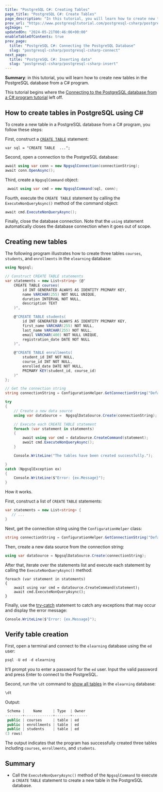 ```yaml
---
title: "PostgreSQL C#: Creating Tables"
page_title: "PostgreSQL C#: Create Tables"
page_description: "In this tutorial, you will learn how to create new tables in the PostgreSQL database from a C# program."
prev_url: "https://www.postgresqltutorial.com/postgresql-csharp/postgresql-csharp-create-table/"
ogImage: ""
updatedOn: "2024-05-21T00:46:06+00:00"
enableTableOfContents: true
prev_page: 
  title: "PostgreSQL C#: Connecting the PostgreSQL Database"
  slug: "postgresql-csharp/postgresql-csharp-connect"
next_page: 
  title: "PostgreSQL C#: Inserting data"
  slug: "postgresql-csharp/postgresql-csharp-insert"
---
```





**Summary**: in this tutorial, you will learn how to create new tables in the PostgreSQL database from a C\# program.

This tutorial begins where the [Connecting to the PostgreSQL database from a C\# program tutorial](postgresql-csharp-connect) left off.


## How to create tables in PostgreSQL using C\#

To create a new table in a PostgreSQL database from a C\# program, you follow these steps:

First, construct a [`CREATE TABLE`](../postgresql-tutorial/postgresql-create-table) statement:


```cssql
var sql = "CREATE TABLE  ...";
```
Second, open a connection to the PostgreSQL database:


```cs
await using var conn = new NpgsqlConnection(connectionString);
await conn.OpenAsync();
```
Third, create a `NpgsqlCommand` object:


```cs
 await using var cmd = new NpgsqlCommand(sql, conn);
```
Fourth, execute the `CREATE TABLE` statement by calling the `ExecuteNonQueryAsync()` method of the command object:


```cs
await cmd.ExecuteNonQueryAsync();
```
Finally, close the database connection. Note that the `using` statement automatically closes the database connection when it goes out of scope.


## Creating new tables

The following program illustrates how to create three tables `courses`, `students`, and `enrollments` in the `elearning` database:


```cs
using Npgsql;

// Construct CREATE TABLE statements
var statements = new List<string> {@"
    CREATE TABLE courses(
        id INT GENERATED ALWAYS AS IDENTITY PRIMARY KEY,
        name VARCHAR(255) NOT NULL UNIQUE,
        duration INTERVAL NOT NULL,        
        description TEXT
    )",

    @"CREATE TABLE students(
        id INT GENERATED ALWAYS AS IDENTITY PRIMARY KEY,
        first_name VARCHAR(255) NOT NULL,
        last_name VARCHAR(255) NOT NULL,
        email VARCHAR(400) NOT NULL UNIQUE,
        registration_date DATE NOT NULL
    )",

    @"CREATE TABLE enrollments(
        student_id INT NOT NULL,
        course_id INT NOT NULL,
        enrolled_date DATE NOT NULL,
        PRIMARY KEY(student_id, course_id)
    )"
};

// Get the connection string
string connectionString = ConfigurationHelper.GetConnectionString("DefaultConnection");

try
{
    // Create a new data source
    using var dataSource =  NpgsqlDataSource.Create(connectionString);

    // Execute each CREATE TABLE statement
    foreach (var statement in statements)
    {
        await using var cmd = dataSource.CreateCommand(statement);
        await cmd.ExecuteNonQueryAsync();
    }

    Console.WriteLine("The tables have been created successfully.");

}
catch (NpgsqlException ex)
{
    Console.WriteLine($"Error: {ex.Message}");
}
```
How it works.

First, construct a list of `CREATE` `TABLE` statements:


```cs
var statements = new List<string> { 
   // ...
}
```
Next, get the connection string using the `ConfigurationHelper` class:


```cs
string connectionString = ConfigurationHelper.GetConnectionString("DefaultConnection");
```
Then, create a new data source from the connection string:


```cs
using var dataSource = NpgsqlDataSource.Create(connectionString);
```
After that, iterate over the statements list and execute each statement by calling the `ExecuteNonQueryAsync()` method:


```
foreach (var statement in statements)
{
    await using var cmd = dataSource.CreateCommand(statement);
    await cmd.ExecuteNonQueryAsync();
}
```
Finally, use the [try\-catch](https://www.csharptutorial.net/csharp-tutorial/csharp-try-catch/) statement to catch any exceptions that may occur and display the error message:


```cs
Console.WriteLine($"Error: {ex.Message}");
```

## Verify table creation

First, open a terminal and connect to the `elearning` database using the `ed` user:


```cs
psql -U ed -d elearning
```
It’ll prompt you to enter a password for the `ed` user. Input the valid password and press Enter to connect to the PostgreSQL.

Second, run the `\dt` command to [show all tables](../postgresql-administration/postgresql-show-tables) in the `elearning` database:


```cs
\dt
```
Output:


```cs
 Schema |    Name     | Type  | Owner
--------+-------------+-------+-------
 public | courses     | table | ed
 public | enrollments | table | ed
 public | students    | table | ed
(3 rows)
```
The output indicates that the program has successfully created three tables including `courses`, `enrollments`, and `students`.


## Summary

* Call the `ExecuteNonQueryAsync()` method of the `NpgsqlCommand` to execute a `CREATE` `TABLE` statement to create a new table in the PostgreSQL database.

